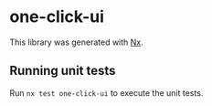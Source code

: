 # one-click-ui

This library was generated with [Nx](https://nx.dev).

## Running unit tests

Run `nx test one-click-ui` to execute the unit tests.
